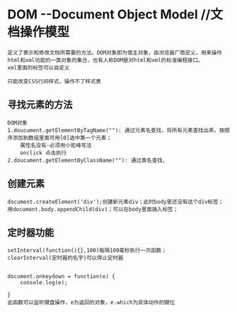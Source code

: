 # DOM --Document Object Model  //文档操作模型
    定义了表示和修改文档所需要的方法。DOM对象即为宿主对象，由浏览器厂商定义，用来操作html和xml功能的一类对象的集合，也有人称DOM是对html和xml的标准编程接口。
    xml里面的标签可以自定义

    只能改变CSS行间样式，操作不了样式表

## 寻找元素的方法
    DOM对象
    1.doucument.getElementByTagName(""): 通过元素名查找，将所有元素查找出来，按顺序添加到数组里面可用[0]选中第一个元素；
        属性名没有-必须用小驼峰写法
        onclick 点击执行
    2.doucument.getElementByClassName(""): 通过类名查找，



## 创建元素
    document.createElement('div');创建新元素div；此时body里还没有这个div标签；
    用document.body.appendChild(div)；可以在body里面插入标签；

## 定时器功能
    setInterval(function(){},100)每隔100毫秒执行一次函数；
    clearInterval(定时器的名字)可以停止定时器

        
    document.onkeydown = function(e) {
        console.log(e);
        
    } 
    此函数可以监听键盘操作，e为返回的对象，e.which为具体动作的键位
    

    



